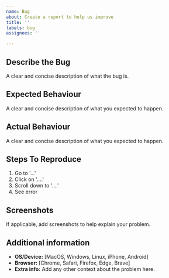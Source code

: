 ```yaml
---
name: Bug
about: Create a report to help us improve
title: ''
labels: bug
assignees: ''

---
```


## Describe the Bug
A clear and concise description of what the bug is.

## Expected Behaviour
A clear and concise description of what you expected to happen.

## Actual Behaviour
A clear and concise description of what you expected to happen.

## Steps To Reproduce

1. Go to '...'
2. Click on '....'
3. Scroll down to '....'
4. See error

## Screenshots
If applicable, add screenshots to help explain your problem.

## Additional information

 - **OS/Device:** [MacOS, Windows, Linux, iPhone, Android]
 - **Browser:** [Chrome, Safari, Firefox, Edge, Brave]
 - **Extra info:** Add any other context about the problem here.
